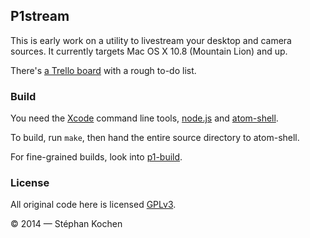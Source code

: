## P1stream

This is early work on a utility to livestream your desktop and camera sources.
It currently targets Mac OS X 10.8 (Mountain Lion) and up.

There's [a Trello board][todo] with a rough to-do list.

 [todo]: https://trello.com/b/mPsCUmiF/p1stream

### Build

You need the [Xcode] command line tools, [node.js] and [atom-shell].

To build, run `make`, then hand the entire source directory to atom-shell.

For fine-grained builds, look into [p1-build].

 [Xcode]: https://developer.apple.com/xcode/
 [node.js]: http://nodejs.org/
 [atom-shell]: https://github.com/atom/atom-shell
 [p1-build]: https://github.com/p1stream/p1-build

### License

All original code here is licensed [GPLv3](LICENSE).

© 2014 — Stéphan Kochen
